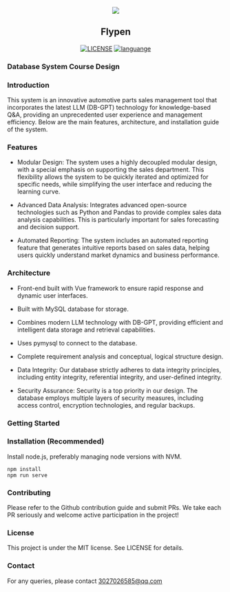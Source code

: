 <p align="center">
<img src="https://github-production-user-asset-6210df.s3.amazonaws.com/57084184/270096729-18a461fc-e7ed-4bda-881d-da808878d525.svg"/>
</p>
<h2 align="center">Flypen</h2>
<p align="center">
  <a href="https://raw.githubusercontent.com/stepbystepcode/flypen/main/LICENSE"><img src="https://img.shields.io/badge/license-MIT-blue.svg" alt="LICENSE"></a>
  <a href="https://github.com/topics/cpp"><img src="https://img.shields.io/badge/language-c++-blue.svg" alt="languange"></a>
</p>


### Database System Course Design
### Introduction
This system is an innovative automotive parts sales management tool that incorporates the latest LLM (DB-GPT) technology for knowledge-based Q&A, providing an unprecedented user experience and management efficiency. Below are the main features, architecture, and installation guide of the system.

### Features
- Modular Design: The system uses a highly decoupled modular design, with a special emphasis on supporting the sales department. This flexibility allows the system to be quickly iterated and optimized for specific needs, while simplifying the user interface and reducing the learning curve.

- Advanced Data Analysis: Integrates advanced open-source technologies such as Python and Pandas to provide complex sales data analysis capabilities. This is particularly important for sales forecasting and decision support.

- Automated Reporting: The system includes an automated reporting feature that generates intuitive reports based on sales data, helping users quickly understand market dynamics and business performance.

### Architecture
- Front-end built with Vue framework to ensure rapid response and dynamic user interfaces.
<!-- Front-end code reference stu_manage_front project. -->
- Built with MySQL database for storage.

- Combines modern LLM technology with DB-GPT, providing efficient and intelligent data storage and retrieval capabilities.

- Uses pymysql to connect to the database.

- Complete requirement analysis and conceptual, logical structure design.

- Data Integrity: Our database strictly adheres to data integrity principles, including entity integrity, referential integrity, and user-defined integrity.

- Security Assurance: Security is a top priority in our design. The database employs multiple layers of security measures, including access control, encryption technologies, and regular backups.

### Getting Started
### Installation (Recommended)
Install node.js, preferably managing node versions with NVM.
```
npm install
npm run serve
```

### Contributing
Please refer to the Github contribution guide and submit PRs. We take each PR seriously and welcome active participation in the project!

### License
This project is under the MIT license. See LICENSE for details.

### Contact
For any queries, please contact 3027026585@qq.com